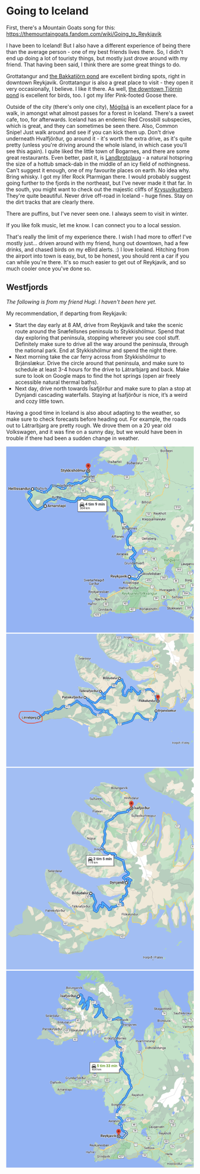# Going to Iceland

First, there's a Mountain Goats song for this: https://themountaingoats.fandom.com/wiki/Going_to_Reykjavik

I have been to Iceland! But I also have a different experience of being there than the average person - one of my best friends lives there. So, I didn't end up doing a lot of touristy things, but mostly just drove around with my friend. That having been said, I think there are some great things to do.

Grottatangur and [the Bakkatjörn pond](https://ebird.org/hotspot/L743344) are excellent birding spots, right in downtown Reykjavik. Grottatangur is also a great place to visit - they open it very occasionally, I believe. I like it there. As well, [the downtown Tjörnin pond](https://ebird.org/hotspot/L1025679) is excellent for birds, too. I got my lifer Pink-footed Goose there.

Outside of the city (there's only one city), [Mógilsá](https://ebird.org/hotspot/L1488633) is an excellent place for a walk, in amongst what almost passes for a forest in Iceland. There's a sweet cafe, too, for afterwards. Iceland has an endemic Red Crossbill subspecies, which is great, and they can sometimes be seen there. Also, Common Snipe! Just walk around and see if you can kick them up. Don't drive underneath Hvalfjörður, go around it - it's worth the extra drive, as it's quite pretty (unless you're driving around the whole island, in which case you'll see this again). I quite liked the little town of Bogarnes, and there are some great restaurants. Even better, past it, is [Landbrotolaug](https://ebird.org/hotspot/L7105823) - a natural hotspring the size of a hottub smack-dab in the middle of an icy field of nothingness. Can't suggest it enough, one of my favourite places on earth. No idea why. Bring whisky. I got my lifer Rock Ptarmigan there. I would probably suggest going further to the fjords in the northeast, but I've never made it that far. In the south, you might want to check out the majestic cliffs of [Krysuvíkurberg](https://ebird.org/hotspot/L3751875). They're quite beautiful. Never drive off-road in Iceland - huge fines. Stay on the dirt tracks that are clearly there.

There are puffins, but I've never seen one. I always seem to visit in winter.

If you like folk music, let me know. I can connect you to a local session.

That's really the limit of my experience there. I wish I had more to offer! I've mostly just... driven around with my friend, hung out downtown, had a few drinks, and chased birds on my eBird alerts. :) I love Iceland. Hitching from the airport into town is easy, but, to be honest, you should rent a car if you can while you're there. It's so much easier to get out of Reykjavik, and so much cooler once you've done so.

## Westfjords

_The following is from my friend Hugi. I haven't been here yet._

My recommendation, if departing from Reykjavík:
- Start the day early at 8 AM, drive from Reykjavik and take the scenic route around the Snæfellsnes peninsula to Stykkishólmur. Spend that day exploring that peninsula, stopping wherever you see cool stuff. Definitely make sure to drive all the way around the peninsula, through the national park. End at Stykkishólmur and spend the night there.
- Next morning take the car ferry across from Stykkishólmur to Brjánslækur. Drive the circle around that peninsula, and make sure to schedule at least 3-4 hours for the drive to Látrarbjarg and back. Make sure to look on Google maps to find the hot springs (open air freely accessible natural thermal baths).
- Next day, drive north towards Ísafjörður and make sure to plan a stop at Dynjandi cascading waterfalls. Staying at Ísafjörður is nice, it’s a weird and cozy little town.

Having a good time in Iceland is also about adapting to the weather, so make sure to check forecasts before heading out. For example, the roads out to Látrarbjarg are pretty rough. We drove them on a 20 year old Volkswagen, and it was fine on a sunny day, but we would have been in trouble if there had been a sudden change in weather.

![](screenshot_2023-08-31_at_15.21.07_720.png)
![](screenshot_2023-08-31_at_15.26.37_720.png)
![](screenshot_2023-08-31_at_15.34.35_720.png)
![](screenshot_2023-08-31_at_15.35.34_720.png)
